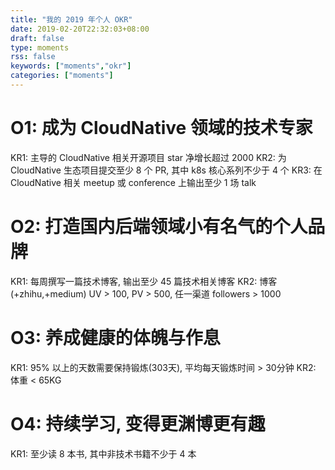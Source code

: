 ```yaml
---
title: "我的 2019 年个人 OKR"
date: 2019-02-20T22:32:03+08:00
draft: false
type: moments
rss: false
keywords: ["moments","okr"]
categories: ["moments"]
---
```


# O1: 成为 CloudNative 领域的技术专家
KR1: 主导的 CloudNative 相关开源项目 star 净增长超过 2000
KR2: 为 CloudNative 生态项目提交至少 8 个 PR, 其中 k8s 核心系列不少于 4 个
KR3: 在 CloudNative 相关 meetup 或 conference 上输出至少 1 场 talk

# O2: 打造国内后端领域小有名气的个人品牌
KR1: 每周撰写一篇技术博客, 输出至少 45 篇技术相关博客
KR2: 博客(+zhihu,+medium) UV > 100, PV > 500, 任一渠道 followers > 1000

# O3: 养成健康的体魄与作息
KR1: 95% 以上的天数需要保持锻炼(303天), 平均每天锻炼时间 > 30分钟 
KR2: 体重 < 65KG

# O4: 持续学习, 变得更渊博更有趣
KR1: 至少读 8 本书, 其中非技术书籍不少于 4 本